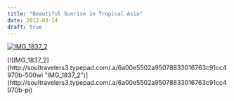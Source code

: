 ```yaml
---
title: "Beautiful Sunrise in Tropical Asia"
date: 2012-03-14
draft: true
---
```


[![IMG_1837_2](https://soultravelers3.typepad.com/.a/6a00e5502a95078833016302d44e82970d-200wi "IMG_1837_2")](http://soultravelers3.typepad.com/.a/6a00e5502a95078833016302d44e82970d-pi)

<!--more--> [![IMG_1837_2](http://soultravelers3.typepad.com/.a/6a00e5502a95078833016763c91cc4970b-500wi "IMG_1837_2")](http://soultravelers3.typepad.com/.a/6a00e5502a95078833016763c91cc4970b-pi)
